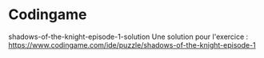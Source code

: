 # Codingame
shadows-of-the-knight-episode-1-solution
Une solution pour l'exercice : https://www.codingame.com/ide/puzzle/shadows-of-the-knight-episode-1
